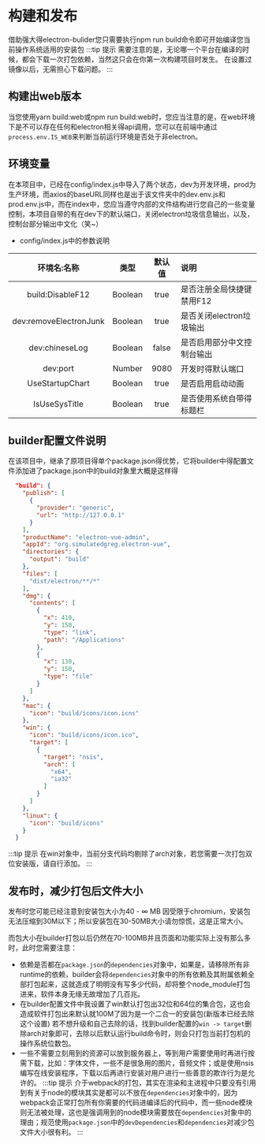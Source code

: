 # 构建和发布
借助强大得electron-bulider您只需要执行npm run build命令即可开始编译您当前操作系统适用的安装包
:::tip 提示
需要注意的是，无论哪一个平台在编译的时候，都会下载一次打包依赖，当然这只会在你第一次构建项目时发生。
在设置过镜像以后，无需担心下载问题。
:::
## 构建出web版本
当您使用yarn build:web或npm run build:web时，您应当注意的是，在web环境下是不可以存在任何和electron相关得api调用，您可以在前端中通过`process.env.IS_WEB`来判断当前运行环境是否处于非electron。
## 环境变量
在本项目中，已经在config/index.js中导入了两个状态，dev为开发环境，prod为生产环境，而axios的baseURL同样也是出于该文件夹中的dev.env.js和prod.env.js中，而在index中，您应当遵守内部的文件结构进行您自己的一些变量控制，本项目自带的有在dev下的默认端口，关闭electron垃圾信息输出，以及，控制台部分输出中文化（笑~）

- config/index.js中的参数说明

环境名:名称|类型|默认值|说明
:--:|:--:|:--:|:--|
build:DisableF12|Boolean|true|是否注册全局快捷键禁用F12
dev:removeElectronJunk|Boolean|true|是否关闭electron垃圾输出
dev:chineseLog|Boolean|false|是否启用部分中文控制台输出
dev:port|Number|9080|开发时得默认端口
UseStartupChart|Boolean|true|是否启用启动动画
IsUseSysTitle|Boolean|true|是否使用系统自带得标题栏

## builder配置文件说明
在该项目中，继承了原项目得单个package.json得优势，它将builder中得配置文件添加进了package.json中的build对象里大概是这样得
```json
  "build": {
    "publish": [
      {
        "provider": "generic",
        "url": "http://127.0.0.1"
      }
    ],
    "productName": "electron-vue-admin",
    "appId": "org.simulatedgreg.electron-vue",
    "directories": {
      "output": "build"
    },
    "files": [
      "dist/electron/**/*"
    ],
    "dmg": {
      "contents": [
        {
          "x": 410,
          "y": 150,
          "type": "link",
          "path": "/Applications"
        },
        {
          "x": 130,
          "y": 150,
          "type": "file"
        }
      ]
    },
    "mac": {
      "icon": "build/icons/icon.icns"
    },
    "win": {
      "icon": "build/icons/icon.ico",
      "target": [
        {
          "target": "nsis",
          "arch": [
            "x64",
            "ia32"
          ]
        }
      ]
    },
    "linux": {
      "icon": "build/icons"
    }
  }
```
:::tip 提示
在win对象中，当前分支代码均剔除了arch对象，若您需要一次打包双位安装版，请自行添加。
:::
## 发布时，减少打包后文件大小
发布时您可能已经注意到安装包大小为40 - ∞ MB 因受限于chromium，安装包无法压缩到30M以下；所以安装包在30-50MB大小请勿惊慌，这是正常大小。

而包大小在builder打包以后仍然在70-100MB并且页面和功能实际上没有那么多时，此时您需要注意：

- 依赖是否都在`package.json`的`dependencies`对象中，如果是，请移除所有非runtime的依赖，builder会将`dependencies`对象中的所有依赖及其附属依赖全部打包起来，这就造成了明明没有写多少代码，却将整个node_module打包进来，软件本身无缘无故增加了几百兆。
-  在builder配置文件中我设置了win默认打包出32位和64位的集合包，这也会造成软件打包出来默认就100M了因为是一个二合一的安装包(新版本已经去除这个设置)
若不想升级和自己去除的话，找到builder配置的`win -> target`删除arch对象即可，去除以后默认运行build命令时，则会只打包当前打包机的操作系统位数包。
- 一些不需要立刻用到的资源可以放到服务器上，等到用户需要使用时再进行按需下载，比如：字体文件，一些不是很急用的图片，音频文件；或是使用nsis编写在线安装程序，下载以后再进行安装对用户进行一些善意的欺诈行为是允许的。
:::tip 提示
介于webpack的打包，其实在渲染和主进程中只要没有引用到有关于node的模块其实是都可以不放在`dependencies`对象中的，因为webpack会正常打包所有你需要的代码进编译后的代码中，而一些node模块则无法被处理，这也是强调用到的node模块需要放在`dependencies`对象中的理由；规范使用`package.json`中的`devDependencies`和`dependencies`对减少包文件大小很有利。
:::
